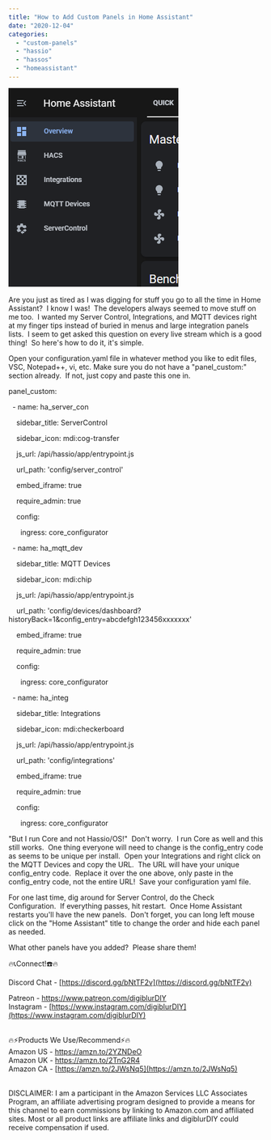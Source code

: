 ```yaml
---
title: "How to Add Custom Panels in Home Assistant"
date: "2020-12-04"
categories: 
  - "custom-panels"
  - "hassio"
  - "hassos"
  - "homeassistant"
---
```


[![](images/custom_panels.PNG)](https://1.bp.blogspot.com/-HuwHHmCTeYY/X8m1u1GtmKI/AAAAAAAEkC4/CYk08vdImzo8khNBD8gKiorRlAcruD9tgCLcBGAsYHQ/s393/custom_panels.PNG)

Are you just as tired as I was digging for stuff you go to all the time in Home Assistant?  I know I was!  The developers always seemed to move stuff on me too.  I wanted my Server Control, Integrations, and MQTT devices right at my finger tips instead of buried in menus and large integration panels lists.  I seem to get asked this question on every live stream which is a good thing!  So here's how to do it, it's simple.  

Open your configuration.yaml file in whatever method you like to edit files, VSC, Notepad++, vi, etc. Make sure you do not have a "panel\_custom:" section already.  If not, just copy and paste this one in.  

panel\_custom:

  - name: ha\_server\_con

    sidebar\_title: ServerControl

    sidebar\_icon: mdi:cog-transfer

    js\_url: /api/hassio/app/entrypoint.js

    url\_path: 'config/server\_control'

    embed\_iframe: true

    require\_admin: true

    config:

      ingress: core\_configurator  

  - name: ha\_mqtt\_dev

    sidebar\_title: MQTT Devices

    sidebar\_icon: mdi:chip

    js\_url: /api/hassio/app/entrypoint.js

    url\_path: 'config/devices/dashboard?historyBack=1&config\_entry=abcdefgh123456xxxxxxx'

    embed\_iframe: true

    require\_admin: true

    config:

      ingress: core\_configurator        

  - name: ha\_integ

    sidebar\_title: Integrations

    sidebar\_icon: mdi:checkerboard

    js\_url: /api/hassio/app/entrypoint.js

    url\_path: 'config/integrations'

    embed\_iframe: true

    require\_admin: true

    config:

      ingress: core\_configurator  

"But I run Core and not Hassio/OS!"  Don't worry.  I run Core as well and this still works.  One thing everyone will need to change is the config\_entry code as seems to be unique per install.  Open your Integrations and right click on the MQTT Devices and copy the URL.  The URL will have your unique config\_entry code.  Replace it over the one above, only paste in the config\_entry code, not the entire URL!  Save your configuration yaml file.

For one last time, dig around for Server Control, do the Check Configuration.  If everything passes, hit restart.  Once Home Assistant restarts you'll have the new panels.  Don't forget, you can long left mouse click on the "Home Assistant" title to change the order and hide each panel as needed.  

What other panels have you added?  Please share them! 

🔥📞Connect!☎️🔥

Discord Chat - [https://discord.gg/bNtTF2v](https://discord.gg/bNtTF2v)

Patreon - [https://www.patreon.com/digiblurDIY  
](https://www.patreon.com/digiblurDIY)Instagram - [https://www.instagram.com/digiblurDIY](https://www.instagram.com/digiblurDIY)

[  
](https://www.instagram.com/digiblurDIY)🔥⚡Products We Use/Recommend⚡🔥  
Amazon US - [https://amzn.to/2YZNDeO  
](https://amzn.to/2YZNDeO)Amazon UK - [https://amzn.to/2TnG2R4  
](https://amzn.to/2TnG2R4)Amazon CA - [https://amzn.to/2JWsNq5](https://amzn.to/2JWsNq5)

[  
](https://amzn.to/2JWsNq5)DISCLAIMER: I am a participant in the Amazon Services LLC Associates Program, an affiliate advertising program designed to provide a means for this channel to earn commissions by linking to Amazon.com and affiliated sites. Most or all product links are affiliate links and digiblurDIY could receive compensation if used.
